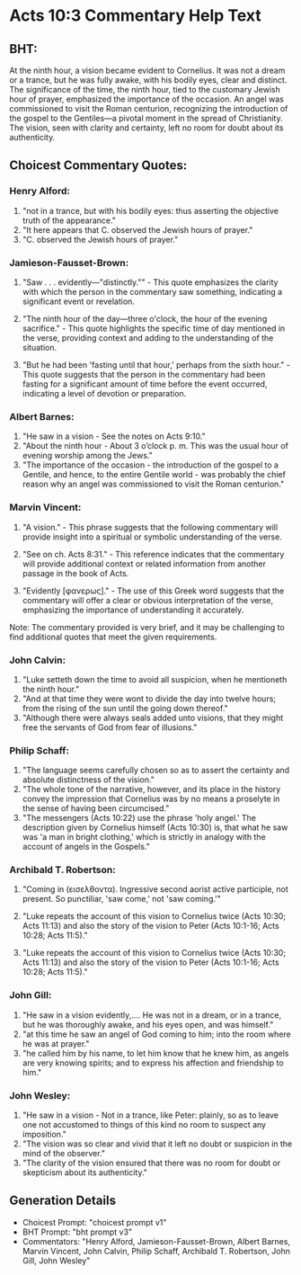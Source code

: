 # Acts 10:3 Commentary Help Text

## BHT:
At the ninth hour, a vision became evident to Cornelius. It was not a dream or a trance, but he was fully awake, with his bodily eyes, clear and distinct. The significance of the time, the ninth hour, tied to the customary Jewish hour of prayer, emphasized the importance of the occasion. An angel was commissioned to visit the Roman centurion, recognizing the introduction of the gospel to the Gentiles—a pivotal moment in the spread of Christianity. The vision, seen with clarity and certainty, left no room for doubt about its authenticity.

## Choicest Commentary Quotes:
### Henry Alford:
1. "not in a trance, but with his bodily eyes: thus asserting the objective truth of the appearance."
2. "It here appears that C. observed the Jewish hours of prayer."
3. "C. observed the Jewish hours of prayer."

### Jamieson-Fausset-Brown:
1. "Saw . . . evidently—"distinctly."" - This quote emphasizes the clarity with which the person in the commentary saw something, indicating a significant event or revelation.

2. "The ninth hour of the day—three o'clock, the hour of the evening sacrifice." - This quote highlights the specific time of day mentioned in the verse, providing context and adding to the understanding of the situation.

3. "But he had been 'fasting until that hour,' perhaps from the sixth hour." - This quote suggests that the person in the commentary had been fasting for a significant amount of time before the event occurred, indicating a level of devotion or preparation.

### Albert Barnes:
1. "He saw in a vision - See the notes on Acts 9:10."
2. "About the ninth hour - About 3 o’clock p. m. This was the usual hour of evening worship among the Jews."
3. "The importance of the occasion - the introduction of the gospel to a Gentile, and hence, to the entire Gentile world - was probably the chief reason why an angel was commissioned to visit the Roman centurion."

### Marvin Vincent:
1. "A vision." - This phrase suggests that the following commentary will provide insight into a spiritual or symbolic understanding of the verse.

2. "See on ch. Acts 8:31." - This reference indicates that the commentary will provide additional context or related information from another passage in the book of Acts.

3. "Evidently [φανερως]." - The use of this Greek word suggests that the commentary will offer a clear or obvious interpretation of the verse, emphasizing the importance of understanding it accurately.

Note: The commentary provided is very brief, and it may be challenging to find additional quotes that meet the given requirements.

### John Calvin:
1. "Luke setteth down the time to avoid all suspicion, when he mentioneth the ninth hour."
2. "And at that time they were wont to divide the day into twelve hours; from the rising of the sun until the going down thereof."
3. "Although there were always seals added unto visions, that they might free the servants of God from fear of illusions."

### Philip Schaff:
1. "The language seems carefully chosen so as to assert the certainty and absolute distinctness of the vision."
2. "The whole tone of the narrative, however, and its place in the history convey the impression that Cornelius was by no means a proselyte in the sense of having been circumcised."
3. "The messengers (Acts 10:22) use the phrase 'holy angel.' The description given by Cornelius himself (Acts 10:30) is, that what he saw was 'a man in bright clothing,' which is strictly in analogy with the account of angels in the Gospels."

### Archibald T. Robertson:
1. "Coming in (εισελθοντα). Ingressive second aorist active participle, not present. So punctiliar, 'saw come,' not 'saw coming.'"

2. "Luke repeats the account of this vision to Cornelius twice (Acts 10:30; Acts 11:13) and also the story of the vision to Peter (Acts 10:1-16; Acts 10:28; Acts 11:5)."

3. "Luke repeats the account of this vision to Cornelius twice (Acts 10:30; Acts 11:13) and also the story of the vision to Peter (Acts 10:1-16; Acts 10:28; Acts 11:5)."

### John Gill:
1. "He saw in a vision evidently,.... He was not in a dream, or in a trance, but he was thoroughly awake, and his eyes open, and was himself." 
2. "at this time he saw an angel of God coming to him; into the room where he was at prayer." 
3. "he called him by his name, to let him know that he knew him, as angels are very knowing spirits; and to express his affection and friendship to him."

### John Wesley:
1. "He saw in a vision - Not in a trance, like Peter: plainly, so as to leave one not accustomed to things of this kind no room to suspect any imposition."
2. "The vision was so clear and vivid that it left no doubt or suspicion in the mind of the observer."
3. "The clarity of the vision ensured that there was no room for doubt or skepticism about its authenticity."


## Generation Details
- Choicest Prompt: "choicest prompt v1"
- BHT Prompt: "bht prompt v3"
- Commentators: "Henry Alford, Jamieson-Fausset-Brown, Albert Barnes, Marvin Vincent, John Calvin, Philip Schaff, Archibald T. Robertson, John Gill, John Wesley"
